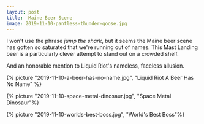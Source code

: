 ```yaml
---
layout: post
title:  Maine Beer Scene
image: 2019-11-10-pantless-thunder-goose.jpg
---
```

        
I won't use the phrase *jump the shark*, but it seems the Maine beer scene has gotten so 
saturated that we're running out of names. This Mast Landing beer is a particularly clever 
attempt to stand out on a crowded shelf. 


<!--more-->

And an honorable mention to Liquid Riot's nameless, faceless allusion. 

{% picture "2019-11-10-a-beer-has-no-name.jpg", "Liquid Riot A Beer Has No Name" %}

{% picture "2019-11-10-space-metal-dinosaur.jpg", "Space Metal Dinosaur"%}   

{% picture "2019-11-10-worlds-best-boss.jpg", "World's Best Boss"%}
